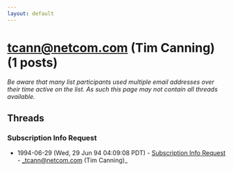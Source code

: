 ```yaml
---
layout: default
---
```


# tcann@netcom.com (Tim Canning) (1 posts)

_Be aware that many list participants used multiple email addresses over their time active on the list. As such this page may not contain all threads available._

## Threads

### Subscription Info Request
+ 1994-06-29 (Wed, 29 Jun 94 04:09:08 PDT) - [Subscription Info Request](/archive/1994/06/cc3ff87aec5d1796739749b68157bba481770e57662a9115d49349cc0359ebe0) - _tcann@netcom.com (Tim Canning)_

